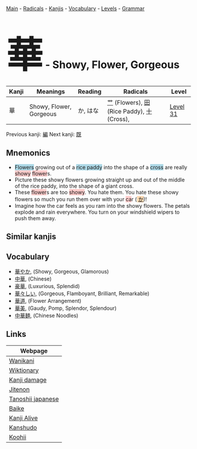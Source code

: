 <style> bigfont {font-size: 100px}</style>
[Main](../README.md) -
[Radicals](../radicals.md) -
[Kanjis](../kanjis.md) -
[Vocabulary](../vocabulary.md) -
[Levels](../levels.md) -
[Grammar](../grammar.md)
# <bigfont> 華</bigfont> - Showy, Flower, Gorgeous 

| Kanji | Meanings | Reading | Radicals | Level |
| --- | --- | --- | --- | --- |
| 華 | Showy, Flower, Gorgeous | か, はな | [艹](../radicals/艹.md) (Flowers), [田](../radicals/田.md) (Rice Paddy), [十](../radicals/十.md) (Cross),  | [Level 31](../levels/wk_level31.md) |

Previous kanji: [編](編.md) Next kanji: [既](既.md) 

## Mnemonics
 * <span style="background-color:#ADD8E6"> Flowers</span> growing out of a <span style="background-color:#ADD8E6"> rice paddy</span> into the shape of a <span style="background-color:#ADD8E6"> cross</span> are really <span style="background-color:#ffcccb"> showy</span> <span style="background-color:#ffcccb"> flower</span>s.
* Picture these showy flowers growing straight up and out of the middle of the rice paddy, into the shape of a giant cross.
* These <span style="background-color:#ffcccb"> flower</span>s are too <span style="background-color:#ffcccb"> showy</span>. You hate them. You hate these showy flowers so much you run them over with your <span style="background-color:#ffcccb"> ca</span>r (<span style="background-color:#fed8b1"> [か](https://jisho.org/search/か)</span>)!
* Imagine how the car feels as you ram into the showy flowers. The petals explode and rain everywhere. You turn on your windshield wipers to push them away.


## Similar kanjis
 


## Vocabulary
 * [華やか](../vocabulary/華.md), (Showy, Gorgeous, Glamorous)
* [中華](../vocabulary/華.md), (Chinese)
* [豪華](../vocabulary/華.md), (Luxurious, Splendid)
* [華々しい](../vocabulary/華.md), (Gorgeous, Flamboyant, Brilliant, Remarkable)
* [華道](../vocabulary/華.md), (Flower Arrangement)
* [華美](../vocabulary/華.md), (Gaudy, Pomp, Splendor, Splendour)
* [中華麺](../vocabulary/華.md), (Chinese Noodles)



## Links 

| Webpage |
| --- |
| [Wanikani          ](https://www.wanikani.com/kanji/華) |
| [Wiktionary        ](https://en.wiktionary.org/wiki/華) |
| [Kanji damage      ](http://www.kanjidamage.com/kanji/search?utf8=✓&q=華) |
| [Jitenon           ](https://jitenon.com/kanji/華) |
| [Tanoshii japanese ](https://www.tanoshiijapanese.com/dictionary/kanji.cfm?k=華) |
| [Baike             ](https://baike.baidu.com/item/華) |
| [Kanji Alive       ](https://app.kanjialive.com/華) |
| [Kanshudo          ](https://www.kanshudo.com/searchmn?q=華) |
| [Koohii            ](https://kanji.koohii.com/study/kanji/華) |
